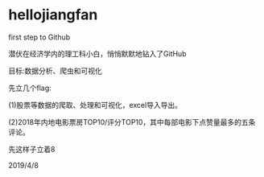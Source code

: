 # hellojiangfan
first step to Github

潜伏在经济学内的理工科小白，悄悄默默地钻入了GitHub

目标:数据分析、爬虫和可视化

先立几个flag:

(1)股票等数据的爬取、处理和可视化，excel导入导出。

(2)2018年内地电影票房TOP10/评分TOP10，其中每部电影下点赞量最多的五条评论。

先这样子立着8

2019/4/8

